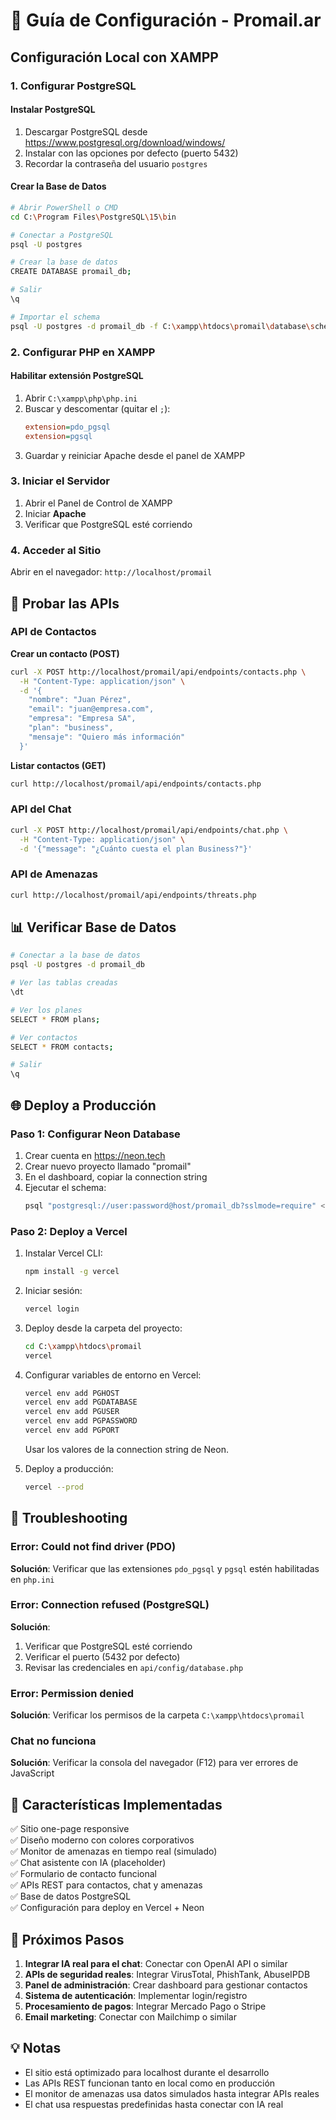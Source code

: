 # 🚀 Guía de Configuración - Promail.ar

## Configuración Local con XAMPP

### 1. Configurar PostgreSQL

#### Instalar PostgreSQL
1. Descargar PostgreSQL desde https://www.postgresql.org/download/windows/
2. Instalar con las opciones por defecto (puerto 5432)
3. Recordar la contraseña del usuario `postgres`

#### Crear la Base de Datos
```bash
# Abrir PowerShell o CMD
cd C:\Program Files\PostgreSQL\15\bin

# Conectar a PostgreSQL
psql -U postgres

# Crear la base de datos
CREATE DATABASE promail_db;

# Salir
\q

# Importar el schema
psql -U postgres -d promail_db -f C:\xampp\htdocs\promail\database\schema.sql
```

### 2. Configurar PHP en XAMPP

#### Habilitar extensión PostgreSQL
1. Abrir `C:\xampp\php\php.ini`
2. Buscar y descomentar (quitar el `;`):
   ```ini
   extension=pdo_pgsql
   extension=pgsql
   ```
3. Guardar y reiniciar Apache desde el panel de XAMPP

### 3. Iniciar el Servidor

1. Abrir el Panel de Control de XAMPP
2. Iniciar **Apache**
3. Verificar que PostgreSQL esté corriendo

### 4. Acceder al Sitio

Abrir en el navegador: `http://localhost/promail`

## 🧪 Probar las APIs

### API de Contactos

**Crear un contacto (POST)**
```bash
curl -X POST http://localhost/promail/api/endpoints/contacts.php \
  -H "Content-Type: application/json" \
  -d '{
    "nombre": "Juan Pérez",
    "email": "juan@empresa.com",
    "empresa": "Empresa SA",
    "plan": "business",
    "mensaje": "Quiero más información"
  }'
```

**Listar contactos (GET)**
```bash
curl http://localhost/promail/api/endpoints/contacts.php
```

### API del Chat

```bash
curl -X POST http://localhost/promail/api/endpoints/chat.php \
  -H "Content-Type: application/json" \
  -d '{"message": "¿Cuánto cuesta el plan Business?"}'
```

### API de Amenazas

```bash
curl http://localhost/promail/api/endpoints/threats.php
```

## 📊 Verificar Base de Datos

```bash
# Conectar a la base de datos
psql -U postgres -d promail_db

# Ver las tablas creadas
\dt

# Ver los planes
SELECT * FROM plans;

# Ver contactos
SELECT * FROM contacts;

# Salir
\q
```

## 🌐 Deploy a Producción

### Paso 1: Configurar Neon Database

1. Crear cuenta en https://neon.tech
2. Crear nuevo proyecto llamado "promail"
3. En el dashboard, copiar la connection string
4. Ejecutar el schema:
   ```bash
   psql "postgresql://user:password@host/promail_db?sslmode=require" < database/schema.sql
   ```

### Paso 2: Deploy a Vercel

1. Instalar Vercel CLI:
   ```bash
   npm install -g vercel
   ```

2. Iniciar sesión:
   ```bash
   vercel login
   ```

3. Deploy desde la carpeta del proyecto:
   ```bash
   cd C:\xampp\htdocs\promail
   vercel
   ```

4. Configurar variables de entorno en Vercel:
   ```bash
   vercel env add PGHOST
   vercel env add PGDATABASE
   vercel env add PGUSER
   vercel env add PGPASSWORD
   vercel env add PGPORT
   ```

   Usar los valores de la connection string de Neon.

5. Deploy a producción:
   ```bash
   vercel --prod
   ```

## 🔧 Troubleshooting

### Error: Could not find driver (PDO)

**Solución**: Verificar que las extensiones `pdo_pgsql` y `pgsql` estén habilitadas en `php.ini`

### Error: Connection refused (PostgreSQL)

**Solución**: 
1. Verificar que PostgreSQL esté corriendo
2. Verificar el puerto (5432 por defecto)
3. Revisar las credenciales en `api/config/database.php`

### Error: Permission denied

**Solución**: Verificar los permisos de la carpeta `C:\xampp\htdocs\promail`

### Chat no funciona

**Solución**: Verificar la consola del navegador (F12) para ver errores de JavaScript

## 📱 Características Implementadas

✅ Sitio one-page responsive  
✅ Diseño moderno con colores corporativos  
✅ Monitor de amenazas en tiempo real (simulado)  
✅ Chat asistente con IA (placeholder)  
✅ Formulario de contacto funcional  
✅ APIs REST para contactos, chat y amenazas  
✅ Base de datos PostgreSQL  
✅ Configuración para deploy en Vercel + Neon  

## 🔮 Próximos Pasos

1. **Integrar IA real para el chat**: Conectar con OpenAI API o similar
2. **APIs de seguridad reales**: Integrar VirusTotal, PhishTank, AbuseIPDB
3. **Panel de administración**: Crear dashboard para gestionar contactos
4. **Sistema de autenticación**: Implementar login/registro
5. **Procesamiento de pagos**: Integrar Mercado Pago o Stripe
6. **Email marketing**: Conectar con Mailchimp o similar

## 💡 Notas

- El sitio está optimizado para localhost durante el desarrollo
- Las APIs REST funcionan tanto en local como en producción
- El monitor de amenazas usa datos simulados hasta integrar APIs reales
- El chat usa respuestas predefinidas hasta conectar con IA real
